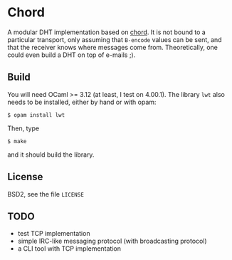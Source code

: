 # Chord

A modular DHT implementation based on
[chord](http://en.wikipedia.org/wiki/Chord_%28peer-to-peer%29). It is
not bound to a particular transport, only assuming that `B-encode` values
can be sent, and that the receiver knows where messages come from.
Theoretically, one could even build a DHT on top of e-mails ;).

## Build

You will need OCaml >= 3.12 (at least, I test on 4.00.1). The library
`lwt` also needs to be installed, either by hand or with opam:

    $ opam install lwt

Then, type

    $ make

and it should build the library.

## License

BSD2, see the file `LICENSE`

## TODO

- test TCP implementation
- simple IRC-like messaging protocol (with broadcasting protocol)
- a CLI tool with TCP implementation

